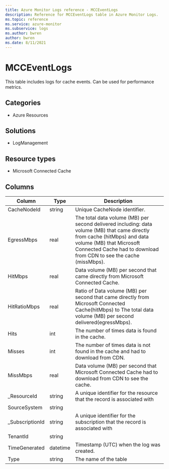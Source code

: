 ```yaml
---
title: Azure Monitor Logs reference - MCCEventLogs
description: Reference for MCCEventLogs table in Azure Monitor Logs.
ms.topic: reference
ms.service: azure-monitor
ms.subservice: logs
ms.author: bwren
author: bwren
ms.date: 8/11/2021
---
```


# MCCEventLogs

 This table includes logs for cache events. Can be used for performance metrics.

## Categories

- Azure Resources
## Solutions

- LogManagement
## Resource types

- Microsoft Connected Cache




## Columns

|Column|Type|Description|
|---|---|---|
|CacheNodeId|string|Unique CacheNode identifier.|
|EgressMbps|real|The total data volume (MB) per second delivered including: data volume (MB) that came directly from cache (hitMbps) and data volume (MB) that Microsoft Connected Cache had to download from CDN to see the cache (missMbps).|
|HitMbps|real|Data volume (MB) per second that came directly from Microsoft Connected Cache.|
|HitRatioMbps|real|Ratio of Data volume (MB) per second that came directly from Microsoft Connected Cache(hitMbps) to The total data volume (MB) per second delivered(egressMbps).|
|Hits|int|The number of times data is found in the cache.|
|Misses|int|The number of times data is not found in the cache and had to download from CDN.|
|MissMbps|real|Data volume (MB) per second that Microsoft Connected Cache had to download from CDN to see the cache.|
|_ResourceId|string|A unique identifier for the resource that the record is associated with|
|SourceSystem|string||
|_SubscriptionId|string|A unique identifier for the subscription that the record is associated with|
|TenantId|string||
|TimeGenerated|datetime|Timestamp (UTC) when the log was created.|
|Type|string|The name of the table|

